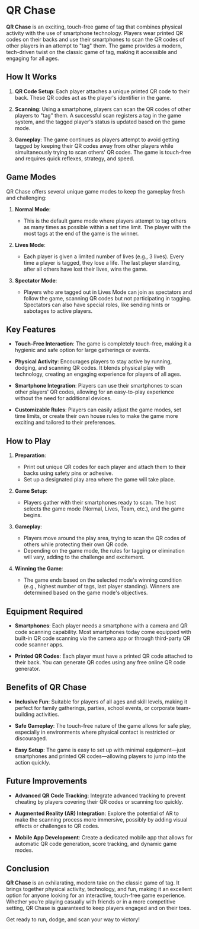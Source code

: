 # QR Chase

**QR Chase** is an exciting, touch-free game of tag that combines physical activity with the use of smartphone technology. Players wear printed QR codes on their backs and use their smartphones to scan the QR codes of other players in an attempt to "tag" them. The game provides a modern, tech-driven twist on the classic game of tag, making it accessible and engaging for all ages.

## How It Works

1. **QR Code Setup**: Each player attaches a unique printed QR code to their back. These QR codes act as the player's identifier in the game.

2. **Scanning**: Using a smartphone, players can scan the QR codes of other players to "tag" them. A successful scan registers a tag in the game system, and the tagged player's status is updated based on the game mode.

3. **Gameplay**: The game continues as players attempt to avoid getting tagged by keeping their QR codes away from other players while simultaneously trying to scan others' QR codes. The game is touch-free and requires quick reflexes, strategy, and speed.

## Game Modes

QR Chase offers several unique game modes to keep the gameplay fresh and challenging:

1. **Normal Mode**:
   - This is the default game mode where players attempt to tag others as many times as possible within a set time limit. The player with the most tags at the end of the game is the winner.

2. **Lives Mode**:
   - Each player is given a limited number of lives (e.g., 3 lives). Every time a player is tagged, they lose a life. The last player standing, after all others have lost their lives, wins the game.

3. **Spectator Mode**:
   - Players who are tagged out in Lives Mode can join as spectators and follow the game, scanning QR codes but not participating in tagging. Spectators can also have special roles, like sending hints or sabotages to active players.

## Key Features

- **Touch-Free Interaction**: The game is completely touch-free, making it a hygienic and safe option for large gatherings or events.
  
- **Physical Activity**: Encourages players to stay active by running, dodging, and scanning QR codes. It blends physical play with technology, creating an engaging experience for players of all ages.

- **Smartphone Integration**: Players can use their smartphones to scan other players' QR codes, allowing for an easy-to-play experience without the need for additional devices.

- **Customizable Rules**: Players can easily adjust the game modes, set time limits, or create their own house rules to make the game more exciting and tailored to their preferences.

## How to Play

1. **Preparation**: 
   - Print out unique QR codes for each player and attach them to their backs using safety pins or adhesive.
   - Set up a designated play area where the game will take place.

2. **Game Setup**:
   - Players gather with their smartphones ready to scan. The host selects the game mode (Normal, Lives, Team, etc.), and the game begins.
   
3. **Gameplay**:
   - Players move around the play area, trying to scan the QR codes of others while protecting their own QR code.
   - Depending on the game mode, the rules for tagging or elimination will vary, adding to the challenge and excitement.
   
4. **Winning the Game**:
   - The game ends based on the selected mode's winning condition (e.g., highest number of tags, last player standing). Winners are determined based on the game mode's objectives.

## Equipment Required

- **Smartphones**: Each player needs a smartphone with a camera and QR code scanning capability. Most smartphones today come equipped with built-in QR code scanning via the camera app or through third-party QR code scanner apps.
  
- **Printed QR Codes**: Each player must have a printed QR code attached to their back. You can generate QR codes using any free online QR code generator.

## Benefits of QR Chase

- **Inclusive Fun**: Suitable for players of all ages and skill levels, making it perfect for family gatherings, parties, school events, or corporate team-building activities.
  
- **Safe Gameplay**: The touch-free nature of the game allows for safe play, especially in environments where physical contact is restricted or discouraged.

- **Easy Setup**: The game is easy to set up with minimal equipment—just smartphones and printed QR codes—allowing players to jump into the action quickly.

## Future Improvements

- **Advanced QR Code Tracking**: Integrate advanced tracking to prevent cheating by players covering their QR codes or scanning too quickly.
  
- **Augmented Reality (AR) Integration**: Explore the potential of AR to make the scanning process more immersive, possibly by adding visual effects or challenges to QR codes.
  
- **Mobile App Development**: Create a dedicated mobile app that allows for automatic QR code generation, score tracking, and dynamic game modes.

## Conclusion

**QR Chase** is an exhilarating, modern take on the classic game of tag. It brings together physical activity, technology, and fun, making it an excellent option for anyone looking for an interactive, touch-free game experience. Whether you’re playing casually with friends or in a more competitive setting, QR Chase is guaranteed to keep players engaged and on their toes.

Get ready to run, dodge, and scan your way to victory!
